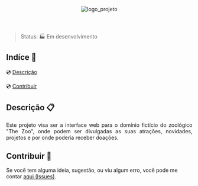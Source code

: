 <header style="text-align:center">

![logo_projeto][the_zoo-logo]

</header>

<!--Tecnologias Utilizadas e suas versões-->

> Status: :factory: Em desenvolvimento

## Indíce :bookmark_tabs:

:cd: [Descrição](#descrição-clipboard) 

:cd: [Contribuir](#contribuir-gift) 

## Descrição :clipboard:

<p style="text-align:justify">
Este projeto visa ser a interface web para o domínio fictício do zoológico "The Zoo", onde podem ser divulgadas as suas atrações, novidades, projetos e por onde poderia receber doações.
</p>

## Contribuir :gift:

Se você tem alguma ideia, sugestão, ou viu algum erro, você pode me contar [aqui (Issues)][issues].

<!--Links utilizados no documento-->

[the_zoo-logo]: https://github.com/GustavoHerreroNunes/the_zoo/blob/main/img/logo-Texto_Vertical.png

[issues]: https://github.com/GustavoHerreroNunes/the_zoo/issues
